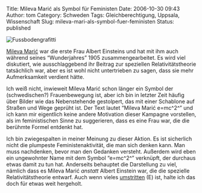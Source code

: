 Title: Mileva Marić als Symbol für Feministen
Date: 2006-10-30 09:43
Author: tom
Category: Schweden
Tags: Gleichberechtigung, Uppsala, Wissenschaft
Slug: mileva-mari-als-symbol-fuer-feministen
Status: published

![Fussbodengrafitti](/pic/mileva.jpg)

[Mileva Marić](http://de.wikipedia.org/wiki/Mileva_Maric) war die erste
Frau Albert Einsteins und hat mit ihm auch während seines “Wunderjahres”
1905 zusammengearbeitet. Es wird viel diskutiert, wie ausschlaggebend
ihr Beitrag zur speziellen Relativitätstheorie tatsächlich war, aber es
ist wohl nicht untertrieben zu sagen, dass sie mehr Aufmerksamkeit
verdient hätte.

Ich weiß nicht, inwieweit Mileva Marić schon länger ein Symbol der
(schwedischen?) Frauenbewegung ist, aber ich bin in letzter Zeit häufig
über Bilder wie das Nebenstehende gestolpert, das mit einer Schablone
auf Straßen und Wege geprüht ist. Der Text lautet “Mileva Marić e=mc^2^”
und ich kann mir eigentlich keine andere Motivation dieser Kampagne
vorstellen, als im feministischen Sinne zu suggerieren, dass es eine
Frau war, die die berühmte Formel entdenkt hat.

Ich bin zwiegespalten in meiner Meinung zu dieser Aktion. Es ist
sicherlich nicht die plumpeste Feministenaktivität, die man sich denken
kann. Man muss nachdenken, bevor man den Gedanken versteht. Außerdem
wird eben ein ungewohnter Name mit dem Symbol “e=mc^2^” verknüpft, der
durchaus etwas damit zu tun hat. Anderseits behauptet die Darstellung zu
viel, nämlich dass es Mileva Marić *anstatt* Albert Einstein war, die
die spezielle Relativitätstheorie entwarf. Auch wenn vieles
[umstritten](http://en.wikipedia.org/wiki/Relativity_priority_dispute)
(E) ist, halte ich das doch für etwas weit hergeholt.

